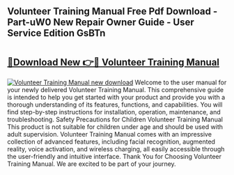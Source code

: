 ## Volunteer Training Manual Free Pdf Download - Part-uW0 New Repair Owner Guide - User Service Edition GsBTn

# <h2><a href="http://bc99107.oget.top/?id=Volunteer+Training+Manual">🔗Download New 👉🔴 Volunteer Training Manual</a></h2>

[![Volunteer Training Manual new download](https://i.imgur.com/5g1atiW.png)](http://bc99107.oget.top/?id=Volunteer+Training+Manual)
Welcome to the user manual for your newly delivered Volunteer Training Manual. This comprehensive guide is intended to help you get started with your product and provide you with a thorough understanding of its features, functions, and capabilities. You will find step-by-step instructions for installation, operation, maintenance, and troubleshooting. Safety Precautions for Children Volunteer Training Manual This product is not suitable for children under age and should be used with adult supervision. Volunteer Training Manual comes with an impressive collection of advanced features, including facial recognition, augmented reality, voice activation, and wireless charging, all easily accessible through the user-friendly and intuitive interface. Thank You for Choosing Volunteer Training Manual. We are excited to be part of your journey.

